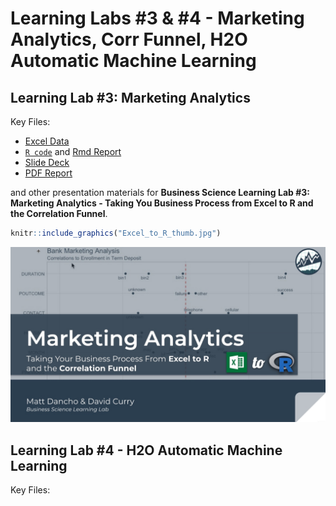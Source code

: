 
<!-- README.md is generated from README.Rmd. Please edit that file -->

# Learning Labs \#3 & \#4 - Marketing Analytics, Corr Funnel, H2O Automatic Machine Learning 

## Learning Lab \#3: Marketing Analytics

Key Files:

  - [Excel
    Data](https://github.com/business-science/presentations/tree/master/2019_02_13_Learning_Lab_Marketing_Analytics/data)
  - [`R
    code`](https://github.com/business-science/presentations/blob/master/2019_02_13_Learning_Lab_Marketing_Analytics/marketing_analysis.R)
    and [Rmd
    Report](https://github.com/business-science/presentations/blob/master/2019_02_13_Learning_Lab_Marketing_Analytics/marketing_analysis_report.Rmd)
  - [Slide
    Deck](https://github.com/business-science/presentations/blob/master/2019_02_13_Learning_Lab_Marketing_Analytics/Excel_To_R.pdf)
  - [PDF
    Report](https://github.com/business-science/presentations/blob/master/2019_02_13_Learning_Lab_Marketing_Analytics/marketing_analysis_report.pdf)

and other presentation materials for **Business Science Learning Lab
\#3: Marketing Analytics - Taking You Business Process from Excel to R
and the Correlation Funnel**.

``` r
knitr::include_graphics("Excel_to_R_thumb.jpg")
```

![](Excel_to_R_thumb.jpg)<!-- -->

## Learning Lab \#4 - H2O Automatic Machine Learning

Key Files:


